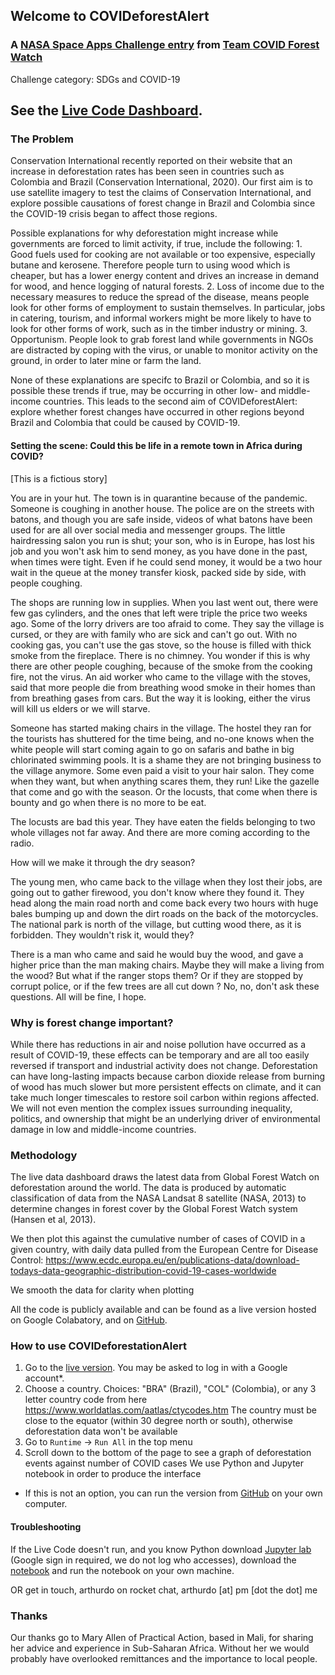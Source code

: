 ## Welcome to __COVIDeforestAlert__
### A [NASA Space Apps Challenge entry](spaceappschallenge.org) from [Team __COVID Forest Watch__](https://covid19.spaceappschallenge.org/challenges/covid-challenges/sdgs-and-covid-19/teams/covid-forest-watch/project)

Challenge category: SDGs and COVID-19

## See the [Live Code Dashboard](https://drive.google.com/file/d/1JsWFrlaSRTpoUcufPCYXxbX_h1pY4aAs/view?usp=sharing). 

### The Problem

Conservation International recently reported on their website that an increase in deforestation rates has been seen in countries such as Colombia and Brazil (Conservation International, 2020). Our first aim is to use satellite imagery to test the claims of Conservation International, and explore possible causations of forest change in Brazil and Colombia since the COVID-19 crisis began to affect those regions. 

Possible explanations for why deforestation might increase while governments are forced to limit activity, if true, include the following:
    1. Good fuels used for cooking are not available or too expensive, especially butane and kerosene. Therefore people turn to using wood which is cheaper, but has a lower energy content and drives an increase in demand for wood, and hence logging of natural forests.
    2. Loss of income due to the necessary measures to reduce the spread of the disease, means people look for other forms of employment to sustain themselves. In particular, jobs in catering, tourism, and informal workers might be more likely to have to look for other forms of work, such as in the timber industry or mining.
    3. Opportunism. People look to grab forest land while governments in NGOs are distracted by coping with the virus, or unable to monitor activity on the ground, in order to later mine or farm the land.

None of these explanations are specifc to Brazil or Colombia, and so it is possible these trends if true, may be occurring in other low- and middle- income countries. This leads to the second aim of COVIDeforestAlert: explore whether forest changes have occurred in other regions beyond Brazil and Colombia that could be caused by COVID-19.

#### Setting the scene: Could this be life in a remote town in Africa during COVID? 
[This is a fictious story]

You are in your hut. The town is in quarantine because of the pandemic.  Someone is coughing in another house. The police are on the streets with batons, and though you are safe inside, videos of what batons have been used for are all over social media and messenger groups. The little hairdressing salon you run is shut; your son, who is in Europe,  has lost his job and you won't ask him to send  money, as you have done in the past, when times were tight. Even if he could send money, it would be a two hour wait in the queue at the money transfer kiosk, packed side by side, with people coughing.

The shops are running low in supplies. When you last went out, there were few gas cylinders,  and the ones that left were triple the price two weeks ago. Some of the lorry drivers are too afraid to come. They say the village is cursed, or they are with family who are sick and can't go out. With no cooking gas, you can't use the gas stove, so the house is filled with thick smoke from the fireplace. There is no chimney. You wonder if this is why there are other people coughing, because of the smoke from the cooking fire, not the virus. An aid worker who came to the village with the stoves, said that more people die from breathing wood smoke in their homes than from breathing gases from cars. But the way it is looking, either the virus will kill us elders or we will starve.

Someone has started making chairs in the village. The hostel they ran for the tourists has shuttered for the time being, and no-one knows when the white people will start coming again to go on safaris and bathe in big chlorinated swimming pools. It is a shame they are not bringing business to the village anymore. Some even paid a visit to your hair salon. They come when they want, but when anything scares them, they run! Like the gazelle that come and go with the season. Or the locusts, that come when there is bounty and go when there is no more to be eat.

The locusts are bad this year. They have eaten the fields belonging to two whole villages not far away. And there are more coming according to the radio.

How will we make it through the dry season? 

The young men, who came back to the village when they lost their jobs, are going  out to gather firewood, you don't know where they found it. They head along the main road north and come back every two hours with huge bales bumping up and down the dirt roads on the back of the motorcycles. The national park is north of the village, but cutting wood there, as it is forbidden. They wouldn't risk it, would they? 

There is a man who came and said he would buy the wood, and gave a higher price than the man making chairs. Maybe they will make a living from the wood? But what if the ranger stops them? Or if they are stopped by corrupt police, or if the few trees are all cut down ? No, no, don't ask these questions. All will be fine, I hope.

### Why is forest change important?
While there has reductions in air and noise pollution have occurred as a result of COVID-19, these effects can be temporary and are all too easily reversed if transport and industrial activity does not change. Deforestation can have long-lasting impacts because carbon dioxide release from burning of wood has much slower but more persistent effects on climate, and it can take much longer timescales to restore soil carbon within regions affected. We will not even mention the complex issues surrounding inequality, politics, and ownership that might be an underlying driver of environmental damage in low and middle-income countries.

### Methodology

The live data dashboard draws the latest data from Global Forest Watch on deforestation around the world. The data is produced by automatic classification of data from the NASA Landsat 8 satellite (NASA, 2013) to determine changes in forest cover by the Global Forest Watch system (Hansen et al, 2013).

We then plot this against the cumulative number of cases of COVID in a given country, with daily data pulled from the European Centre for Disease Control: https://www.ecdc.europa.eu/en/publications-data/download-todays-data-geographic-distribution-covid-19-cases-worldwide

We smooth the data for clarity when plotting

All the code is publicly available and can be found as a live version hosted on Google Colabatory, and on [GitHub](https://github.com/tur-ium/COVIDeforestAlert/).

### How to use COVIDeforestationAlert
1. Go to the [live version](https://github.com/tur-ium/COVIDeforestAlert/). You may be asked to log in with a Google account*.
2. Choose a country. Choices: "BRA" (Brazil), "COL" (Colombia), or any 3 letter country code from here https://www.worldatlas.com/aatlas/ctycodes.htm  The country must be close to the equator (within 30 degree north or south), otherwise deforestation data won't be available
3. Go to ``Runtime`` -> ``Run All`` in the top menu
4. Scroll down to the bottom of the page to see a graph of deforestation events against number of COVID cases
We use Python and Jupyter notebook in order to produce the interface

* If this is not an option, you can run the version from [GitHub](https://github.com/tur-ium/COVIDeforestAlert/) on your own computer.
#### Troubleshooting

If the Live Code doesn't run, and you know Python download [Jupyter lab](https://jupyterlab.readthedocs.io/en/stable/getting_started/installation.html) (Google sign in required, we do not log who accesses), download the [notebook](COVIDeforestAlert.ipynb) and run the notebook on your own machine.

OR get in touch, arthurdo on rocket chat, arthurdo [at] pm [dot the dot] me

### Thanks

Our thanks go to Mary Allen of Practical Action, based in Mali, for sharing her advice and experience in Sub-Saharan Africa. Without her we would probably have overlooked remittances and the importance to local people.
